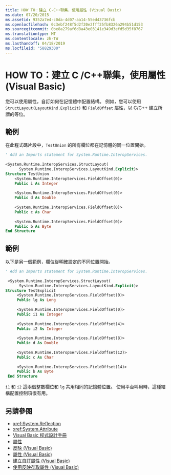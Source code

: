 ```yaml
---
title: HOW TO：建立 C-C++聯集，使用屬性 (Visual Basic)
ms.date: 07/20/2015
ms.assetid: 9352a7e4-c0da-4d07-aa14-55ed43736fcb
ms.openlocfilehash: 0c3ebf248f5d2f20e2fff25fb8326a294b51d153
ms.sourcegitcommit: 0be8a279af6d8a43e03141e349d3efd5d35f8767
ms.translationtype: MT
ms.contentlocale: zh-TW
ms.lasthandoff: 04/18/2019
ms.locfileid: "58829300"
---
```

# <a name="how-to-create-a-cc-union-by-using-attributes-visual-basic"></a>HOW TO：建立 C /C++聯集，使用屬性 (Visual Basic)
您可以使用屬性，自訂如何在記憶體中配置結構。 例如，您可以使用 `StructLayout(LayoutKind.Explicit)` 和 `FieldOffset` 屬性，以 C/C++ 建立所謂的等位。  
  
## <a name="example"></a>範例  
 在此程式碼片段中，`TestUnion` 的所有欄位都在記憶體的同一位置開始。  
  
```vb  
' Add an Imports statement for System.Runtime.InteropServices.  
  
<System.Runtime.InteropServices.StructLayout(   
      System.Runtime.InteropServices.LayoutKind.Explicit)>   
Structure TestUnion  
    <System.Runtime.InteropServices.FieldOffset(0)>   
    Public i As Integer  
  
    <System.Runtime.InteropServices.FieldOffset(0)>   
    Public d As Double  
  
    <System.Runtime.InteropServices.FieldOffset(0)>   
    Public c As Char  
  
    <System.Runtime.InteropServices.FieldOffset(0)>   
    Public b As Byte  
End Structure  
```  
  
## <a name="example"></a>範例  
 以下是另一個範例，欄位從明確設定的不同位置開始。  
  
```vb  
' Add an Imports statement for System.Runtime.InteropServices.  
  
 <System.Runtime.InteropServices.StructLayout(  
      System.Runtime.InteropServices.LayoutKind.Explicit)>   
Structure TestExplicit  
     <System.Runtime.InteropServices.FieldOffset(0)>   
     Public lg As Long  
  
     <System.Runtime.InteropServices.FieldOffset(0)>   
     Public i1 As Integer  
  
     <System.Runtime.InteropServices.FieldOffset(4)>   
     Public i2 As Integer  
  
     <System.Runtime.InteropServices.FieldOffset(8)>   
     Public d As Double  
  
     <System.Runtime.InteropServices.FieldOffset(12)>   
     Public c As Char  
  
     <System.Runtime.InteropServices.FieldOffset(14)>   
     Public b As Byte  
 End Structure  
```  
  
 `i1` 和 `i2` 這兩個整數欄位和 `lg` 共用相同的記憶體位置。 使用平台叫用時，這種結構配置控制項很有用。  
  
## <a name="see-also"></a>另請參閱

- <xref:System.Reflection>
- <xref:System.Attribute>
- [Visual Basic 程式設計手冊](../../../../visual-basic/programming-guide/index.md)
- [屬性](../../../../standard/attributes/index.md)
- [反映 (Visual Basic)](../../../../visual-basic/programming-guide/concepts/reflection.md)
- [屬性 (Visual Basic)](../../../../visual-basic/language-reference/attributes.md)
- [建立自訂屬性 (Visual Basic)](../../../../visual-basic/programming-guide/concepts/attributes/creating-custom-attributes.md)
- [使用反映存取屬性 (Visual Basic)](../../../../visual-basic/programming-guide/concepts/attributes/accessing-attributes-by-using-reflection.md)
